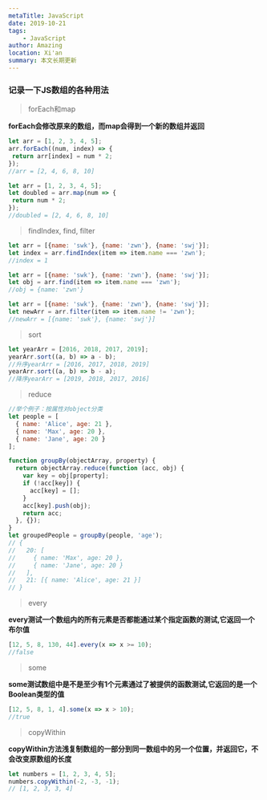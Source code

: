 ```yaml
---
metaTitle: JavaScript
date: 2019-10-21
tags:
    - JavaScript
author: Amazing
location: Xi'an
summary: 本文长期更新
---
```


### 记录一下JS数组的各种用法

> forEach和map

**forEach会修改原来的数组，而map会得到一个新的数组并返回**
```javascript
let arr = [1, 2, 3, 4, 5];
arr.forEach((num, index) => {
 return arr[index] = num * 2;
});
//arr = [2, 4, 6, 8, 10]
```
```javascript
let arr = [1, 2, 3, 4, 5];
let doubled = arr.map(num => {
 return num * 2;
});
//doubled = [2, 4, 6, 8, 10]
```

> findIndex, find, filter
```javascript
let arr = [{name: 'swk'}, {name: 'zwn'}, {name: 'swj'}];
let index = arr.findIndex(item => item.name === 'zwn');
//index = 1
```
``` javascript
let arr = [{name: 'swk'}, {name: 'zwn'}, {name: 'swj'}];
let obj = arr.find(item => item.name === 'zwn');
//obj = {name: 'zwn'}
```
``` javascript
let arr = [{name: 'swk'}, {name: 'zwn'}, {name: 'swj'}];
let newArr = arr.filter(item => item.name != 'zwn');
//newArr = [{name: 'swk'}, {name: 'swj'}]
```
> sort
```javascript
let yearArr = [2016, 2018, 2017, 2019];
yearArr.sort((a, b) => a - b);
//升序yearArr = [2016, 2017, 2018, 2019]
yearArr.sort((a, b) => b - a);
//降序yearArr = [2019, 2018, 2017, 2016]
```
> reduce
```javascript
//举个例子：按属性对object分类
let people = [
  { name: 'Alice', age: 21 },
  { name: 'Max', age: 20 },
  { name: 'Jane', age: 20 }
];

function groupBy(objectArray, property) {
  return objectArray.reduce(function (acc, obj) {
    var key = obj[property];
    if (!acc[key]) {
      acc[key] = [];
    }
    acc[key].push(obj);
    return acc;
  }, {});
}
let groupedPeople = groupBy(people, 'age');
// { 
//   20: [
//     { name: 'Max', age: 20 }, 
//     { name: 'Jane', age: 20 }
//   ], 
//   21: [{ name: 'Alice', age: 21 }] 
// }
```

> every

**every测试一个数组内的所有元素是否都能通过某个指定函数的测试,它返回一个布尔值**
```javascript
[12, 5, 8, 130, 44].every(x => x >= 10); 
//false
```
> some

**some测试数组中是不是至少有1个元素通过了被提供的函数测试,它返回的是一个Boolean类型的值**
```javascript
[12, 5, 8, 1, 4].some(x => x > 10);
//true
```
> copyWithin

**copyWithin方法浅复制数组的一部分到同一数组中的另一个位置，并返回它，不会改变原数组的长度**
```javascript
let numbers = [1, 2, 3, 4, 5];
numbers.copyWithin(-2, -3, -1);
// [1, 2, 3, 3, 4]
```
